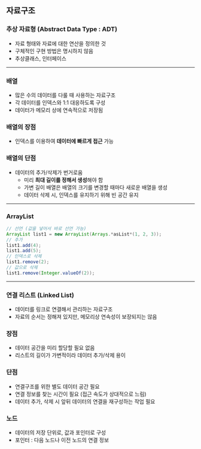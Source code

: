 ## 자료구조

### 추상 자료형 (Abstract Data Type : ADT)

- 자료 형태와 자료에 대한 연산을 정의한 것
- 구체적인 구현 방법은 명시하지 않음
- 추상클래스, 인터페이스

---

### 배열

- 많은 수의 데이터를 다룰 때 사용하는 자료구조
- 각 데이터를 인덱스와 1:1 대응하도록 구성
- 데이터가 메모리 상에 연속적으로 저장됨

### 배열의 장점

- 인덱스를 이용하여 **데이터에 빠르게 접근** 가능

### 배열의 단점

- 데이터의 추가/삭제가 번거로움
    - 미리 **최대 길이를 정해서 생성**해야 함
    - 가변 길이 배열은 배열의 크기를 변경할 때마다 새로운 배열을 생성
    - 데이터 삭제 시, 인덱스를 유지하기 위해 빈 공간 유지

 

---

### ArrayList

```java
// 선언 (값을 넣어서 바로 선언 가능)
ArrayList list1 = new ArrayList(Arrays.*asList*(1, 2, 3));
// 추가
list1.add(4);
list1.add(5);
// 인덱스로 삭제
list1.remove(2);
// 값으로 삭제
list1.remove(Integer.valueOf(2));
```

---

### 연결 리스트 (Linked List)

- 데이터를 링크로 연결해서 관리하는 자료구조
- 자료의 순서는 정해져 있지만, 메모리상 연속성이 보장되지는 않음

### 장점

- 데이터 공간을 미리 할당할 필요 없음
- 리스트의 길이가 가변적이라 데이터 추가/삭제 용이

### 단점

- 연결구조를 위한 별도 데이터 공간 필요
- 연결 정보를 찾는 시간이 필요 (접근 속도가 상대적으로 느림)
- 데이터 추가, 삭제 시 앞뒤 데이터의 연결을 재구성하는 작업 필요

### 노드

- 데이터의 저장 단위로, 값과 포인터로 구성
- 포인터 : 다음 노드나 이전 노드의 연결 정보
